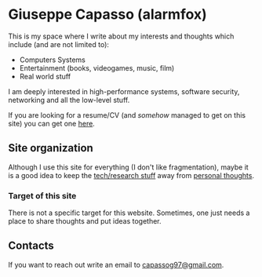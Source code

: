 # Giuseppe Capasso (alarmfox)

This is my space where I write about my interests and thoughts which include (and are not limited to):

- Computers Systems
- Entertainment (books, videogames, music, film)
- Real world stuff

I am deeply interested in high-performance systems, software security, networking and all the low-level stuff.

If you are looking for a resume/CV (and *somehow* managed to get on this site) you can get one [here](https://github.com/alarmfox/curriculum-vitae/releases/tag/v1.5.0).

## Site organization
Although I use this site for everything (I don't like fragmentation), maybe it is a good 
idea to keep the [tech/research stuff](/tech-research-stuff) away from [personal thoughts](/thoughts).

### Target of this site
There is not a specific target for this website. 
Sometimes, one just needs a place to share thoughts and put ideas together. 

## Contacts
If you want to reach out write an email to capassog97@gmail.com.

